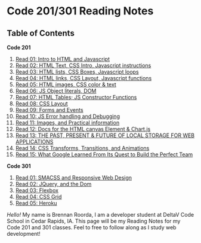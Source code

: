 # Code 201/301 Reading Notes

## Table of Contents ##
**Code 201**
  1. [Read 01: Intro to HTML and Javascript](code201/class-01.md)
  2. [Read 02: HTML Text, CSS Intro, Javascript instructions](code201/class-02.md)
  3. [Read 03: HTML lists, CSS Boxes, Javascript loops](code201/class-03.md)
  4. [Read 04: HTML links, CSS Layout, Javascript functions](code201/class-04.md)
  5. [Read 05: HTML images, CSS color & text](code201/class-05.md)
  6. [Read 06: JS Object literals, DOM](code201/class-06.md)
  7. [Read 07:  HTML Tables; JS Constructor Functions](code201/class-07.md)
  8. [Read 08:  CSS Layout](code201/class-08.md)
  9. [Read 09:  Forms and Events](code201/class-09.md)
  10. [Read 10: JS Error handling and Debugging](code201/class-10.md)
  11. [Read 11: Images, and Practical information](code201/class-11.md)
  12. [Read 12: Docs for the HTML canvas Element & Chart.js](code201/class-12.md)
  13. [Read 13: THE PAST, PRESENT & FUTURE OF LOCAL STORAGE FOR WEB APPLICATIONS](code201/class-13.md)
  14. [Read 14: CSS Transforms, Transitions, and Animations](code201/class-14.md)
  15. [Read 15: What Google Learned From Its Quest to Build the Perfect Team](code201/class-15.md)
  
  **Code 301**
  1. [Read 01: SMACSS and Responsive Web Design](code301/read-01.md)
  2. [Read 02: JQuery, and the Dom](code301/read-02.md)
  3. [Read 03: Flexbox](code301/read-03.md)
  4. [Read 04: CSS Grid](code301/read-04.md)
  4. [Read 05: Heroku](code301/read-05.md)
  
  _Hello!_ My name is Brennan Roorda, I am a developer student at DeltaV Code School in Cedar Rapids, IA. This page will be my Reading Notes for my Code 201 and 301 classes. Feel to free to follow along as I study web development! 
